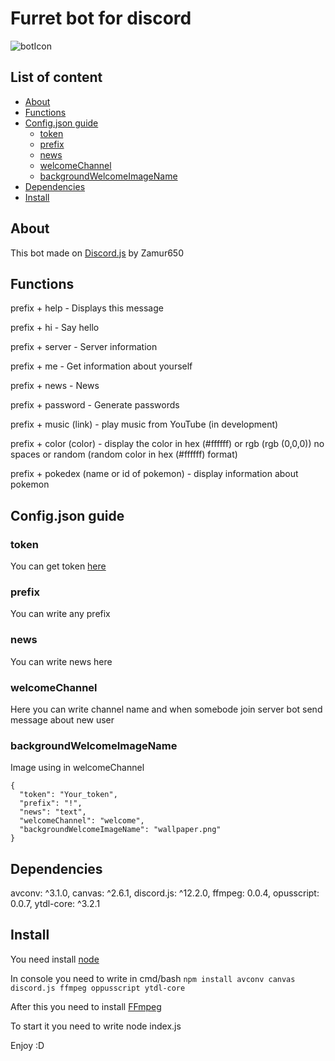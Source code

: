 # Furret bot for discord
![botIcon](botIcon.png)

## List of content
* [About](https://github.com/Zamur650/Furret#About)
* [Functions](https://github.com/Zamur650/Furret#functions)
* [Config.json guide](https://github.com/Zamur650/Furret#configjson-guide)
  * [token](https://github.com/Zamur650/Furret#token)
  * [prefix](https://github.com/Zamur650/Furret#prefix)
  * [news](https://github.com/Zamur650/Furret#news)
  * [welcomeChannel](https://github.com/Zamur650/Furret#welcomechannel)
  * [backgroundWelcomeImageName](https://github.com/Zamur650/Furret#backgroundwelcomeimagename)
* [Dependencies](https://github.com/Zamur650/Furret#dependencies)
* [Install](https://github.com/Zamur650/Furret#install)
## About
This bot made on [Discord.js](https://github.com/discordjs/discord.js) by Zamur650
## Functions
prefix + help - Displays this message

prefix + hi - Say hello

prefix + server - Server information

prefix + me - Get information about yourself

prefix + news - News

prefix + password - Generate passwords

prefix + music (link) - play music from YouTube (in development)

prefix + color (color) - display the color in hex (#ffffff) or rgb (rgb (0,0,0)) no spaces or random (random color in hex (#ffffff) format)

prefix + pokedex (name or id of pokemon) - display information about pokemon
## Config.json guide
### token
You can get token [here](https://discord.com/developers/applications)
### prefix
You can write any prefix
### news
You can write news here
### welcomeChannel
Here you can write channel name and when somebode join server bot send message about new user
### backgroundWelcomeImageName
Image using in welcomeChannel
```
{
  "token": "Your_token",
  "prefix": "!",
  "news": "text",
  "welcomeChannel": "welcome",
  "backgroundWelcomeImageName": "wallpaper.png"
}
```
## Dependencies
avconv: ^3.1.0,
canvas: ^2.6.1,
discord.js: ^12.2.0,
ffmpeg: 0.0.4,
opusscript: 0.0.7,
ytdl-core: ^3.2.1
## Install
You need install [node](https://nodejs.org/en/)

In console you need to write in cmd/bash
```npm install avconv canvas discord.js ffmpeg oppusscript ytdl-core```

After this you need to install [FFmpeg](https://ffmpeg.org/download.html)

To start it you need to write node index.js

Enjoy :D
